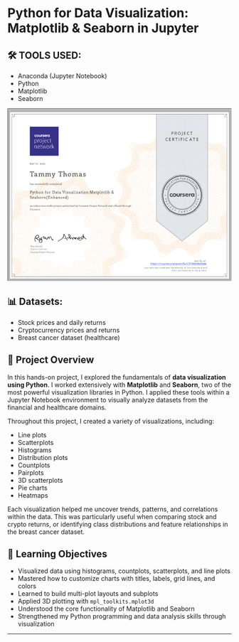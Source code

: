 # Python for Data Visualization: Matplotlib & Seaborn in Jupyter

## 🛠 TOOLS USED:
- Anaconda (Jupyter Notebook)
- Python
- Matplotlib
- Seaborn

![](https://github.com/TammyTheAnalyst/Python-for-Data-Visualization-Matplotlib-Seaborn/blob/main/Screenshot%20(4619).png)

## 📊 Datasets:
- Stock prices and daily returns  
- Cryptocurrency prices and returns  
- Breast cancer dataset (healthcare)

## 📌 Project Overview

In this hands-on project, I explored the fundamentals of **data visualization using Python**.
I worked extensively with **Matplotlib** and **Seaborn**, two of the most powerful visualization libraries in Python. 
I applied these tools within a Jupyter Notebook environment to visually analyze datasets from the financial and healthcare domains.

Throughout this project, I created a variety of visualizations, including:
- Line plots
- Scatterplots
- Histograms
- Distribution plots
- Countplots
- Pairplots
- 3D scatterplots
- Pie charts
- Heatmaps

Each visualization helped me uncover trends, patterns, and correlations within the data. 
This was particularly useful when comparing stock and crypto returns, or identifying class distributions and feature relationships in the breast cancer dataset.

## 🎯 Learning Objectives

- Visualized data using histograms, countplots, scatterplots, and line plots  
- Mastered how to customize charts with titles, labels, grid lines, and colors  
- Learned to build multi-plot layouts and subplots  
- Applied 3D plotting with `mpl_toolkits.mplot3d`  
- Understood the core functionality of Matplotlib and Seaborn  
- Strengthened my Python programming and data analysis skills through visualization  

---
